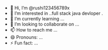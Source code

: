- 👋 Hi, I’m @rushi123456789x
- 👀 I’m interested in ..full stack java devloper .
- 🌱 I’m currently learning ...
- 💞️ I’m looking to collaborate on ...
- 📫 How to reach me ...
- 😄 Pronouns: ...
- ⚡ Fun fact: ...

<!---
rushi123456789x/rushi123456789x is a ✨ special ✨ repository because its `README.md` (this file) appears on your GitHub profile.
You can click the Preview link to take a look at your changes.
--->
